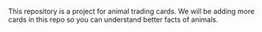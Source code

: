 This repository is a project for animal trading cards.
We will be adding more cards in this repo so you can understand better facts of animals.
